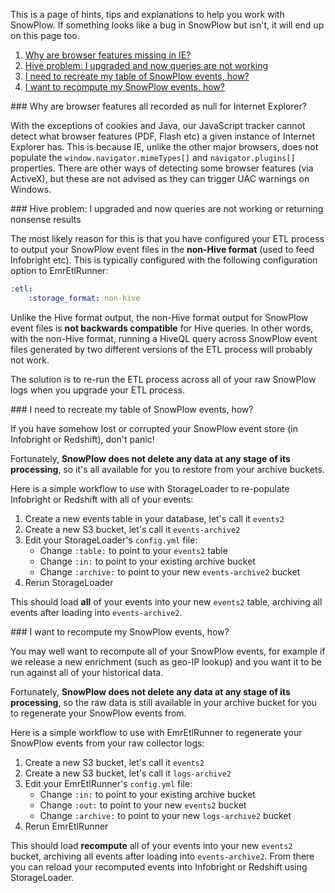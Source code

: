 This is a page of hints, tips and explanations to help you work with SnowPlow. If something looks like a bug in SnowPlow but isn't, it will end up on this page too.

1. [Why are browser features missing in IE?](#ie-features)
2. [Hive problem: I upgraded and now queries are not working](#non-hive-format-upgrade)
3. [I need to recreate my table of SnowPlow events, how?](#rebuild-database)
4. [I want to recompute my SnowPlow events, how?](#recompute-events)

<a name="ie-features"/>
### Why are browser features all recorded as null for Internet Explorer?

With the exceptions of cookies and Java, our JavaScript tracker cannot detect what browser features (PDF, Flash etc) a given instance of Internet Explorer has. This is because IE, unlike the other major browsers, does not populate the `window.navigator.mimeTypes[]` and `navigator.plugins[]` properties. There are other ways of detecting some browser features (via ActiveX), but these are not advised as they can trigger UAC warnings on Windows.

<a name="non-hive-format-upgrade"/>
### Hive problem: I upgraded and now queries are not working or returning nonsense results

The most likely reason for this is that you have configured your ETL process to output your SnowPlow event files in the **non-Hive format** (used to feed Infobright etc). This is typically configured with the following configuration option to EmrEtlRunner:

```yaml
:etl:
    :storage_format: non-hive
```

Unlike the Hive format output, the non-Hive format output for SnowPlow event files is **not backwards compatible** for Hive queries. In other words, with the non-Hive format, running a HiveQL query across SnowPlow event files generated by two different versions of the ETL process will probably not work.

The solution is to re-run the ETL process across all of your raw SnowPlow logs when you upgrade your ETL process.

<a name="rebuild-database"/>
###  I need to recreate my table of SnowPlow events, how?

If you have somehow lost or corrupted your SnowPlow event store (in Infobright or Redshift), don't panic! 

Fortunately, **SnowPlow does not delete any data at any stage of its processing**, so it's all available for you to restore from your archive buckets. 

Here is a simple workflow to use with StorageLoader to re-populate Infobright or Redshift with all of your events:

1. Create a new events table in your database, let's call it `events2`
2. Create a new S3 bucket, let's call it `events-archive2`
3. Edit your StorageLoader's `config.yml` file:
   * Change `:table:` to point to your `events2` table
   * Change `:in:` to point to your existing archive bucket
   * Change `:archive:` to point to your new `events-archive2` bucket
4. Rerun StorageLoader

This should load **all** of your events into your new `events2` table, archiving all events after loading into `events-archive2`.

<a name="recompute-events"/>
###  I want to recompute my SnowPlow events, how?

You may well want to recompute all of your SnowPlow events, for example if we release a new enrichment (such as geo-IP lookup) and you want it to be run against all of your historical data.

Fortunately, **SnowPlow does not delete any data at any stage of its processing**, so the raw data is still available in your archive bucket for you to regenerate your SnowPlow events from. 

Here is a simple workflow to use with EmrEtlRunner to regenerate your SnowPlow events from your raw collector logs:

1. Create a new S3 bucket, let's call it `events2`
2. Create a new S3 bucket, let's call it `logs-archive2`
3. Edit your EmrEtlRunner's `config.yml` file:
   * Change `:in:` to point to your existing archive bucket
   * Change `:out:` to point to your new `events2` bucket
   * Change `:archive:` to point to your new `logs-archive2` bucket
4. Rerun EmrEtlRunner

This should load **recompute** all of your events into your new `events2` bucket, archiving all events after loading into `events-archive2`. From there you can reload your recomputed events into Infobright or Redshift using StorageLoader.

[rvm]: https://rvm.io/
[rvmrc]: https://rvm.io/workflow/rvmrc/
[bundler]: https://gembundler.com